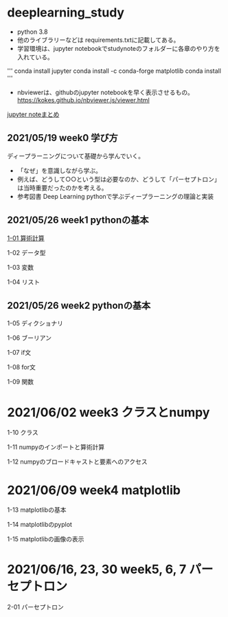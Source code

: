 # deeplearning_study
- python 3.8
- 他のライブラリーなどは requirements.txtに記載してある。
- 学習環境は、jupyter notebookでstudynoteのフォルダーに各章のやり方を入れている。

'''
conda install jupyter
conda install -c conda-forge matplotlib
conda install 
'''

- nbviewerは、githubのjupyter notebookを早く表示させるもの。
https://kokes.github.io/nbviewer.js/viewer.html

[jupyter noteまとめ](https://nbviewer.jupyter.org/github/gotoh-poclab/deeplearning_study/tree/main/studynote_1/)

## 2021/05/19 week0 学び方
ディープラーニングについて基礎から学んでいく。
- 「なぜ」を意識しながら学ぶ。
- 例えば、どうして○○という型は必要なのか、どうして「パーセプトロン」は当時重要だったのかを考える。
- 参考図書 Deep Learning pythonで学ぶディープラーニングの理論と実装

## 2021/05/26 week1 pythonの基本
[1-01 算術計算](https://github.com/gotoh-poclab/deeplearning_study/blob/main/studynote_1/1-01%20%E7%AE%97%E8%A1%93%E8%A8%88%E7%AE%97.ipynb)

1-02 データ型

1-03 変数

1-04 リスト

## 2021/05/26 week2 pythonの基本
1-05 ディクショナリ

1-06 ブーリアン

1-07 if文

1-08 for文

1-09 関数

# 2021/06/02 week3 クラスとnumpy
1-10 クラス

1-11 numpyのインポートと算術計算

1-12 numpyのブロードキャストと要素へのアクセス

# 2021/06/09 week4 matplotlib

1-13 matplotlibの基本

1-14 matplotlibのpyplot

1-15 matplotlibの画像の表示

# 2021/06/16, 23, 30 week5, 6, 7 パーセプトロン

2-01 パーセプトロン
